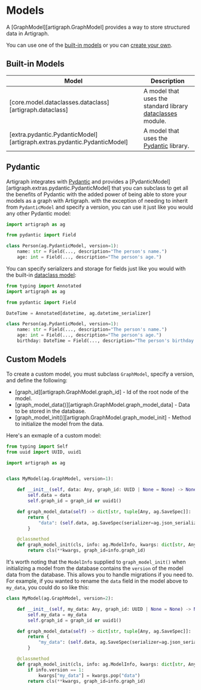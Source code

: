 # Models

A [GraphModel][artigraph.GraphModel] provides a way to store structured data in
Artigraph.

You can use one of the [built-in models](#built-in-models) or you can
[create your own](#custom-models).

## Built-in Models

| Model                                                                   | Description                                                                                                      |
| ----------------------------------------------------------------------- | ---------------------------------------------------------------------------------------------------------------- |
| [core.model.dataclasses.dataclass][artigraph.dataclass]                 | A model that uses the standard library [dataclasses](https://docs.python.org/3/library/dataclasses.html) module. |
| [extra.pydantic.PydanticModel][artigraph.extras.pydantic.PydanticModel] | A model that uses the [Pydantic](#pydantic/) library.                                                            |

## Pydantic

Artigraph integrates with [Pydantic](https://docs.pydantic.dev/latest/) and provides a
[PydanticModel][artigraph.extras.pydantic.PydanticModel] that you can subclass to get
all the benefits of Pydantic with the added power of being able to store your models as
a graph with Artigraph. with the exception of needing to inherit from `PydanticModel`
and specify a version, you can use it just like you would any other Pydantic model:

```python
import artigraph as ag

from pydantic import Field

class Person(ag.PydanticModel, version=1):
    name: str = Field(..., description="The person's name.")
    age: int = Field(..., description="The person's age.")
```

You can specify serializers and storage for fields just like you would with the built-in
[dataclass model](./building-blocks.md#models):

```python
from typing import Annotated
import artigraph as ag

from pydantic import Field

DateTime = Annotated[datetime, ag.datetime_serializer]

class Person(ag.PydanticModel, version=1):
    name: str = Field(..., description="The person's name.")
    age: int = Field(..., description="The person's age.")
    birthday: DateTime = Field(..., description="The person's birthday.")
```

## Custom Models

To create a custom model, you must subclass `GraphModel`, specify a version, and define
the following:

-   [graph_id][artigraph.GraphModel.graph_id] - Id of the root node of the model.
-   [graph_model_data()][artigraph.GraphModel.graph_model_data] - Data to be stored in
    the database.
-   [graph_model_init()][artigraph.GraphModel.graph_model_init] - Method to initialize
    the model from the data.

Here's an exmaple of a custom model:

```python
from typing import Self
from uuid import UUID, uuid1

import artigraph as ag


class MyModel(ag.GraphModel, version=1):

    def __init__(self, data: Any, graph_id: UUID | None = None) -> None:
        self.data = data
        self.graph_id = graph_id or uuid1()

    def graph_model_data(self) -> dict[str, tuple[Any, ag.SaveSpec]]:
        return {
            "data": (self.data, ag.SaveSpec(serializer=ag.json_serializer)),
        }

    @classmethod
    def graph_model_init(cls, info: ag.ModelInfo, kwargs: dict[str, Any]) -> Self:
        return cls(**kwargs, graph_id=info.graph_id)
```

It's worth noting that the `ModelInfo` supplied to `graph_model_init()` when
initializing a model from the database contains the `version` of the model data from the
database. This allows you to handle migrations if you need to. For example, if you
wanted to rename the `data` field in the model above to `my_data`, you could do so like
this:

```python
class MyModel(ag.GraphModel, version=2):

    def __init__(self, my_data: Any, graph_id: UUID | None = None) -> None:
        self.my_data = my_data
        self.graph_id = graph_id or uuid1()

    def graph_model_data(self) -> dict[str, tuple[Any, ag.SaveSpec]]:
        return {
            "my_data": (self.data, ag.SaveSpec(serializer=ag.json_serializer)),
        }

    @classmethod
    def graph_model_init(cls, info: ag.ModelInfo, kwargs: dict[str, Any]) -> Self:
        if info.version == 1:
            kwargs["my_data"] = kwargs.pop("data")
        return cls(**kwargs, graph_id=info.graph_id)
```
